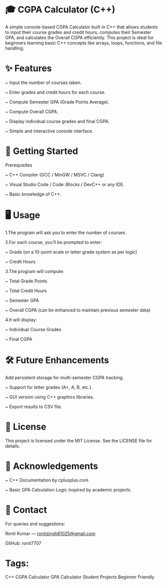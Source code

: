 # 🎓 CGPA Calculator (C++)

A simple console-based CGPA Calculator built in C++ that allows students to input their course grades and credit hours, computes their Semester GPA, and calculates the Overall CGPA efficiently. This project is ideal for beginners learning basic C++ concepts like arrays, loops, functions, and file handling.

# ✨ Features

~ Input the number of courses taken.

~ Enter grades and credit hours for each course.

~ Compute Semester GPA (Grade Points Average).

~ Compute Overall CGPA.

~ Display individual course grades and final CGPA.

~ Simple and interactive console interface.

# 🚀 Getting Started
Prerequisites

~ C++ Compiler (GCC / MinGW / MSVC / Clang)

~ Visual Studio Code / Code::Blocks / DevC++ or any IDE.

~ Basic knowledge of C++.

# 🖥️ Usage
1.The program will ask you to enter the number of courses.

2.For each course, you’ll be prompted to enter:

~ Grade (on a 10-point scale or letter grade system as per logic)

~ Credit Hours

3.The program will compute:

~ Total Grade Points

~ Total Credit Hours

~ Semester GPA

~ Overall CGPA (can be enhanced to maintain previous semester data)

4.It will display:

~ Individual Course Grades

~ Final CGPA

# 🛠️ Future Enhancements

Add persistent storage for multi-semester CGPA tracking.

~ Support for letter grades (A+, A, B, etc.).

~ GUI version using C++ graphics libraries.

~ Export results to CSV file.

# 📜 License
This project is licensed under the MIT License. See the LICENSE file for details.

# 🙌 Acknowledgements

~ C++ Documentation by cplusplus.com

~ Basic GPA Calculation Logic inspired by academic projects.

# 📧 Contact
For queries and suggestions:

Ronit Kumar — ronitsingh81025@gmail.com

GitHub: ronit7707

# Tags:
C++ CGPA Calculator GPA Calculator Student Projects Beginner Friendly
